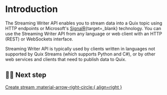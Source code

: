 # Introduction

The Streaming Writer API enables you to stream data into a Quix topic using HTTP endpoints or Microsoft's [SignalR](https://learn.microsoft.com/en-us/aspnet/signalr/overview/getting-started/introduction-to-signalr){target=_blank} technology. You can use the Streaming Writer API from any language or web client with an HTTP (REST) or WebSockets interface. 

Streaming Writer API is typically used by clients written in languages not supported by Quix Streams (which supports Python and C#), or by other web services and clients that need to publish data to Quix. 

## 🏃‍♀️ Next step

[Create stream :material-arrow-right-circle:{ align=right }](create-stream.md)
